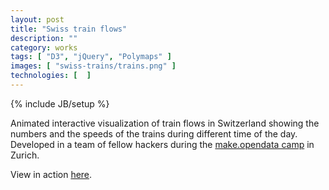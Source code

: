 ```yaml
---
layout: post
title: "Swiss train flows"
description: ""
category: works
tags: [ "D3", "jQuery", "Polymaps" ]
images: [ "swiss-trains/trains.png" ]
technologies: [  ]
---
```

{% include JB/setup %}


Animated interactive visualization of train flows in Switzerland showing the numbers and the speeds of the trains during different time of the day.
Developed in a team of fellow hackers during the [make.opendata camp](http://make.opendata.ch/)  in Zurich.

View in action [here](http://flows.transport.opendata.ch/).

